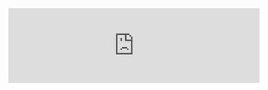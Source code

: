<div class="embed-container"><iframe src="http://www.youtube.com/embed/LRIenUq3FHI?showinfo=0" frameborder="0" height="auto" width="100%"></iframe></div>
